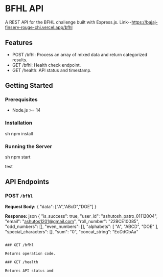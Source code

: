# BFHL API

A REST API for the BFHL challenge built with Express.js.
Link--https://bajaj-finserv-rouge-chi.vercel.app/bfhl
## Features

- POST /bfhl: Process an array of mixed data and return categorized results.
- GET /bfhl: Health check endpoint.
- GET /health: API status and timestamp.

## Getting Started

### Prerequisites

- Node.js >= 14

### Installation

sh
npm install


### Running the Server

sh
npm start


test


## API Endpoints

### POST `/bfhl`

**Request Body:**
{
"data": ["A","ABcD","DOE"]
}


**Response:**
json
{
    "is_success": true,
    "user_id": "ashutosh_patro_01112004",
    "email": "ashutos1201@gmail.com",
    "roll_number": "22BCE10085",
    "odd_numbers": [],
    "even_numbers": [],
    "alphabets": [
        "A",
        "ABCD",
        "DOE"
    ],
    "special_characters": [],
    "sum": "0",
    "concat_string": "EoDdCbAa"
```

### GET /bfhl

Returns operation code.

### GET /health

Returns API status and
